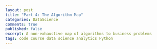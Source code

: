 ```yaml
---
layout: post
title: "Part 4: The Algorithm Map"
categories: DataScience
comments: true
published: false
excerpt: A non-exhaustive map of algorithms to business problems
tags: code course data science analytics Python
---
```

